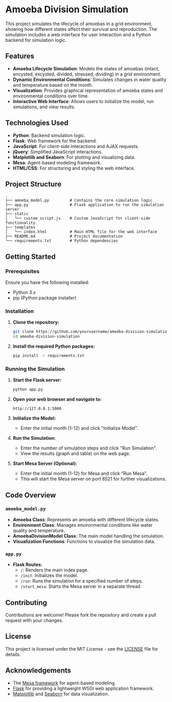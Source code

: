# Amoeba Division Simulation

This project simulates the lifecycle of amoebas in a grid environment, showing how different states affect their survival and reproduction. The simulation includes a web interface for user interaction and a Python backend for simulation logic. 

## Features

- **Amoeba Lifecycle Simulation**: Models the states of amoebas (intact, encysted, excysted, divided, stressed, dividing) in a grid environment.
- **Dynamic Environmental Conditions**: Simulates changes in water quality and temperature based on the month.
- **Visualization**: Provides graphical representation of amoeba states and environmental conditions over time.
- **Interactive Web Interface**: Allows users to initialize the model, run simulations, and view results.

## Technologies Used

- **Python**: Backend simulation logic.
- **Flask**: Web framework for the backend.
- **JavaScript**: For client-side interactions and AJAX requests.
- **jQuery**: Simplified JavaScript interactions.
- **Matplotlib and Seaborn**: For plotting and visualizing data.
- **Mesa**: Agent-based modeling framework.
- **HTML/CSS**: For structuring and styling the web interface.

## Project Structure

```plaintext
.
├── amoeba_model.py         # Contains the core simulation logic
├── app.py                  # Flask application to run the simulation server
├── static
│   └── custom_script.js    # Custom JavaScript for client-side functionality
├── templates
│   └── index.html          # Main HTML file for the web interface
├── README.md               # Project documentation
└── requirements.txt        # Python dependencies
```

## Getting Started

### Prerequisites

Ensure you have the following installed:
- Python 3.x
- pip (Python package installer)

### Installation

1. **Clone the repository:**
    ```sh
    git clone https://github.com/yourusername/amoeba-division-simulation.git
    cd amoeba-division-simulation
    ```

2. **Install the required Python packages:**
    ```sh
    pip install -r requirements.txt
    ```

### Running the Simulation

1. **Start the Flask server:**
    ```sh
    python app.py
    ```

2. **Open your web browser and navigate to:**
    ```
    http://127.0.0.1:5000
    ```

3. **Initialize the Model:**
    - Enter the initial month (1-12) and click "Initialize Model".

4. **Run the Simulation:**
    - Enter the number of simulation steps and click "Run Simulation".
    - View the results (graph and table) on the web page.

5. **Start Mesa Server (Optional):**
    - Enter the initial month (1-12) for Mesa and click "Run Mesa".
    - This will start the Mesa server on port 8521 for further visualizations.

## Code Overview

### `amoeba_model.py`

- **Amoeba Class**: Represents an amoeba with different lifecycle states.
- **Environment Class**: Manages environmental conditions like water quality and temperature.
- **AmoebaDivisionModel Class**: The main model handling the simulation.
- **Visualization Functions**: Functions to visualize the simulation data.

### `app.py`

- **Flask Routes**:
  - `/`: Renders the main index page.
  - `/init`: Initializes the model.
  - `/run`: Runs the simulation for a specified number of steps.
  - `/start_mesa`: Starts the Mesa server in a separate thread.

## Contributing

Contributions are welcome! Please fork the repository and create a pull request with your changes.

## License

This project is licensed under the MIT License - see the [LICENSE](LICENSE) file for details.

## Acknowledgements

- The [Mesa framework](https://mesa.readthedocs.io/en/stable/) for agent-based modeling.
- [Flask](https://flask.palletsprojects.com/) for providing a lightweight WSGI web application framework.
- [Matplotlib](https://matplotlib.org/) and [Seaborn](https://seaborn.pydata.org/) for data visualization.
